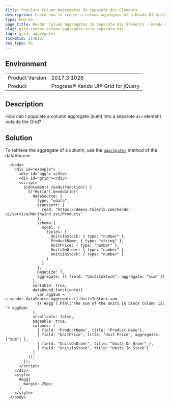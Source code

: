 ```yaml
---
title: Populate Column Aggregates In Separate div Elements
description: Learn how to render a column aggregate of a Kendo UI Grid in a separate div element.
type: how-to
page_title: Render Column Aggregates In Separate div Elements - Kendo UI for jQuery Data Grid
slug: grid-render-column-aggregate-in-a-separate-div
tags: grid, aggregates
ticketid: 1148127
res_type: kb
---
```


## Environment

<table>
	<tr>
		<td>Product Version</td>
		<td>2017.3 1026</td>
	</tr>
	<tr>
		<td>Product</td>
		<td>Progress® Kendo UI® Grid for jQuery</td>
	</tr>
</table>


## Description

How can I populate a column aggregate (sum) into a separate `div` element outside the Grid?

## Solution

To retrieve the aggregate of a column, use the [`aggregates`](https://docs.telerik.com/kendo-ui/api/javascript/data/datasource#methods-aggregates) method of the dataSource.

````dojo
  <body>
    <div id="example">
      <div id="agg"> </div>
      <div id="grid"></div>
      <script>
        $(document).ready(function() {
          $("#grid").kendoGrid({
            dataSource: {
              type: "odata",
              transport: {
                read: "https://demos.telerik.com/kendo-ui/service/Northwind.svc/Products"
              },
              schema:{
                model: {
                  fields: {
                    UnitsInStock: { type: "number" },
                    ProductName: { type: "string" },
                    UnitPrice: { type: "number" },
                    UnitsOnOrder: { type: "number" },
                    UnitsInStock: { type: "number" }
                  }
                }
              },
              pageSize: 7,
              aggregate: [{ field: "UnitsInStock", aggregate: "sum" }]
            },
            sortable: true,
            dataBound:function(e){
              var aggSum = e.sender.dataSource.aggregates().UnitsInStock.sum
              $('#agg').html("The sum of the Units In Stock column is: "+ aggSum)
            },
            scrollable: false,
            pageable: true,
            columns: [
              { field: "ProductName", title: "Product Name"},
              { field: "UnitPrice", title: "Unit Price", aggregates: ["sum"] },
              { field: "UnitsOnOrder", title: "Units On Order" },
              { field: "UnitsInStock", title: "Units In Stock"}
            ]
          });
        });
      </script>
    </div>
    <style>
      #agg{
        margin: 25px;
      }
    </style>
  </body>
````

